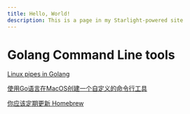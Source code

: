 ```yaml
---
title: Hello, World!
description: This is a page in my Starlight-powered site
---
```


# Golang Command Line tools

[Linux pipes in Golang](https://dev.to/napicella/linux-pipes-in-golang-2e8j)

[使用Go语言在MacOS创建一个自定义的命令行工具](https://segmentfault.com/a/1190000021489513)

[你应该定期更新 Homebrew](https://segmentfault.com/a/1190000004353419)

